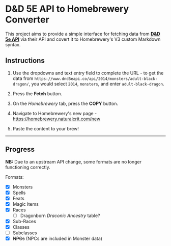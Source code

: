 # D&D 5E API to Homebrewery Converter

This project aims to provide a simple interface for fetching data from [**D&D 5e API**](https://www.dnd5eapi.co) via their API and covert it to Homebrewery's V3 custom Markdown syntax.

## Instructions

1. Use the dropdowns and text entry field to complete the URL - to get the data from `https://www.dnd5eapi.co/api/2014/monsters/adult-black-dragon/`, you would select `2014`, `monsters`, and enter `adult-black-dragon`.

2. Press the **Fetch** button.

3. On the *Homebrewery* tab, press the **COPY** button.

4. Navigate to Homebrewery's new page - https://homebrewery.naturalcrit.com/new

5. Paste the content to your brew!

---

## Progress

**NB:** Due to an upstream API change, some formats are no longer functioning correctly.

Formats:
- [x] Monsters
- [x] Spells
- [x] Feats
- [x] Magic Items
- [x] Races
  - [ ] Dragonborn *Draconic Ancestry* table?
- [x] Sub-Races
- [x] Classes
- [ ] Subclasses
- [x] ~~NPCs~~ (NPCs are included in Monster data)
